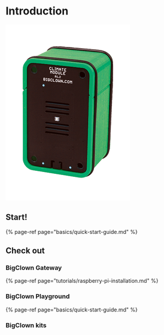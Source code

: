 # Introduction

![](.gitbook/assets/_kits_climate.png)

## Start!

{% page-ref page="basics/quick-start-guide.md" %}

## Check out

### BigClown Gateway

{% page-ref page="tutorials/raspberry-pi-installation.md" %}

### BigClown Playground

{% page-ref page="basics/quick-start-guide.md" %}

### BigClown kits

|  |  |  |
| :--- | :--- | :--- |


